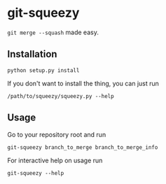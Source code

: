 git-squeezy
===========

`git merge --squash` made easy.

Installation
------------

    python setup.py install

If you don't want to install the thing, you can just run

    /path/to/squeezy/squeezy.py --help

Usage
-----

Go to your repository root and run

    git-squeezy branch_to_merge branch_to_merge_info

For interactive help on usage run

    git-squeezy --help
